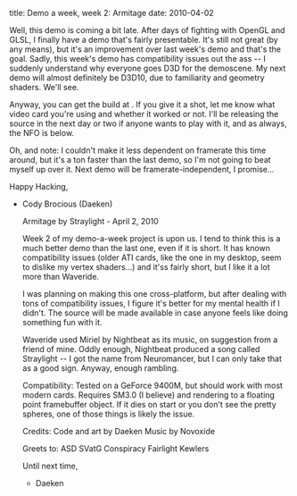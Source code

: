 title: Demo a week, week 2: Armitage
date: 2010-04-02

Well, this demo is coming a bit late. After days of fighting with OpenGL and GLSL, I finally have a demo that's fairly presentable. It's still not great (by any means), but it's an improvement over last week's demo and that's the goal. Sadly, this week's demo has compatibility issues out the ass -- I suddenly understand why everyone goes D3D for the demoscene. My next demo will almost definitely be D3D10, due to familiarity and geometry shaders. We'll see.

Anyway, you can get the build at . If you give it a shot, let me know what video card you're using and whether it worked or not. I'll be releasing the source in the next day or two if anyone wants to play with it, and as always, the NFO is below.

Oh, and note: I couldn't make it less dependent on framerate this time around, but it's a ton faster than the last demo, so I'm not going to beat myself up over it. Next demo will be framerate-independent, I promise...

Happy Hacking,   
- Cody Brocious (Daeken)

    Armitage by Straylight
                        - April 2, 2010
    
    Week 2 of my demo-a-week project is upon us.  I tend to think this is a much
    better demo than the last one, even if it is short.  It has known compatibility
    issues (older ATI cards, like the one in my desktop, seem to dislike my vertex
    shaders...) and it'ss fairly short, but I like it a lot more than Waveride.
    
    I was planning on making this one cross-platform, but after dealing with tons
    of compatibility issues, I figure it's better for my mental health if I didn't.
    The source will be made available in case anyone feels like doing something fun
    with it.
    
    Waveride used Miriel by Nightbeat as its music, on suggestion from a friend of 
    mine.  Oddly enough, Nightbeat produced a song called Straylight -- I got the 
    name from Neuromancer, but I can only take that as a good sign.  Anyway, enough
    rambling.
    
    Compatibility:
    Tested on a GeForce 9400M, but should work with most modern cards.  Requires
    SM3.0 (I believe) and rendering to a floating point framebuffer object.  If it
    dies on start or you don't see the pretty spheres, one of those things is 
    likely the issue.
    
    Credits:
    Code and art by Daeken
    Music by Novoxide
    
    Greets to:
    ASD
    SVatG
    Conspiracy
    Fairlight
    Kewlers
    
    Until next time,
    - Daeken
